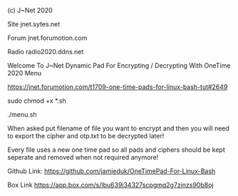 (c) J~Net 2020

Site
jnet.sytes.net

Forum
jnet.forumotion.com

Radio
radio2020.ddns.net

Welcome To J~Net Dynamic Pad For Encrypting / Decrypting With OneTime 2020 Menu

https://jnet.forumotion.com/t1709-one-time-pads-for-linux-bash-tut#2649

sudo chmod +x *.sh

./menu.sh

When asked put filename of file you want to encrypt and then you will need to export the cipher and otp.txt to be decrypted later!

Every file uses a new one time pad so all pads and ciphers should be kept seperate and removed when not required anymore!

Github Link:
https://github.com/jamieduk/OneTimePad-For-Linux-Bash

Box Link
https://app.box.com/s/lbu639i34327scpgmq2g7zjnzs90b8oj

